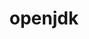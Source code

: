 ---
title: "openjdk"
layout: cache
categories: [package, v0.18]
meta: {"versions": ["11.0.15_10"], "compilers": ["gcc@7.5.0"]}
spec_files: 
 - spec-0.json
spec_names:
 - 'openjdk@11.0.15_10%gcc@7.5.0 arch=linux-ubuntu18.04-x86_64'
---